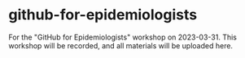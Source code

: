 # github-for-epidemiologists
For the "GitHub for Epidemiologists" workshop on 2023-03-31. This workshop will be recorded, and all materials will be uploaded here. 
